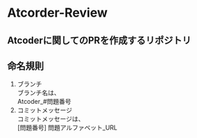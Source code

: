 # Atcorder-Review
## Atcoderに関してのPRを作成するリポジトリ

## 命名規則
1. ブランチ  
ブランチ名は、  
Atcoder_#問題番号
2. コミットメッセージ   
コミットメッセージは、  
[問題番号] 問題アルファベット_URL
